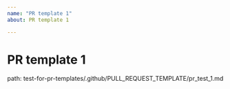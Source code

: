 ```yaml
---
name: "PR template 1"
about: PR template 1

---
```


# PR template 1

path: test-for-pr-templates/.github/PULL_REQUEST_TEMPLATE/pr_test_1.md
